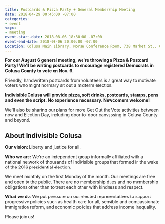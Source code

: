 ```yaml
---
title: Postcards & Pizza Party + General Membership Meeting
date: 2018-04-29 00:45:00 -07:00
categories:
- event
tags:
- meeting
event-start-date: 2018-08-06 18:30:00 -07:00
event-end-date: 2018-08-06 20:00:00 -07:00
Location: Colusa Main Library, Morse Conference Room, 738 Market St., Colusa
---
```


**For our August 6 general meeting, we're throwing a Pizza & Postcard Party! We'll be writing postcards to encourage registered Democrats in Colusa County to vote on Nov. 6.**

Friendly, handwritten postcards from volunteers is a great way to motivate voters who might normally sit out a midterm election.

**Indivisible Colusa will provide pizza, soft drinks, postcards, stamps, pens and even the script. No experience necessary. Newcomers welcome!**

We'll also be sharing our plans for more Get Out the Vote activities between now and Election Day, including door-to-door canvassing in Colusa County and beyond.

## About Indivisible Colusa
**Our vision:** Liberty and justice for all. 

**Who we are:** We’re an independent group informally affiliated with a national network of thousands of Indivisible groups that formed in the wake of the 2016 presidential election. 

We meet monthly on the first Monday of the month. Our meetings are free and open to the public. There are no membership dues and no membership obligations other than to treat each other with kindness and respect.

**What we do**: We put pressure on our elected representatives to support progressive policies such as health care for all, sensible and compassionate immigration reform, and economic policies that address income inequality.  

Please join us!